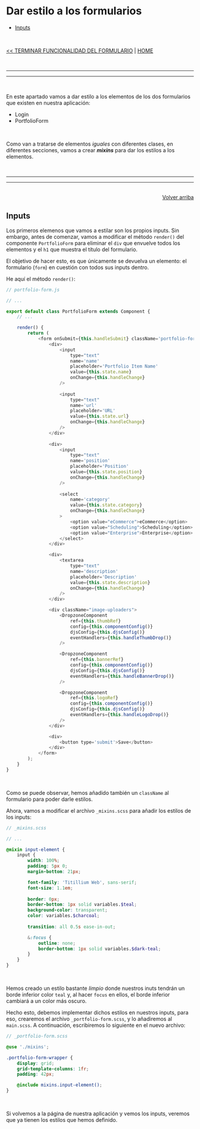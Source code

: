 # Dar estilo a los formularios

<div id='index'></div>

* [Inputs](#inputs)

<br/>


[<< TERMINAR FUNCIONALIDAD DEL FORMULARIO](./29_terminar_funcionalidad_formulario.md#terminar-la-funcionalidad-del-formulario) | [HOME](../../../README.md#devcamp)


<br/><hr/>
<hr/><br/>

En este apartado vamos a dar estilo a los elementos de los dos formularios que existen en nuestra aplicación:

* Login
* PortfolioForm

<br/>

Como van a tratarse de elementos *iguales* con diferentes clases, en diferentes secciones, vamos a crear ***mixins*** para dar los estilos a los elementos.


<br/><hr/>
<hr/><br/>


<div align='right'>
    <a href='#index'>Volver arriba</a>
</div>


## Inputs

Los primeros elemenos que vamos a estilar son los propios inputs. Sin embargo, antes de comenzar, vamos a modificar el método `render()` del componente `PortfolioForm` para eliminar el `div` que envuelve todos los elementos y el `h1` que muestra el título del formulario.

El objetivo de hacer esto, es que únicamente se devuelva un elemento: el formulario (`form`) en cuestión con todos sus inputs dentro.

He aquí el método `render()`:

```js
// portfolio-form.js

// ...

export default class PortfolioForm extends Component {
    // ...

    render() {
        return (
            <form onSubmit={this.handleSubmit} className='portfolio-form-wrapper'>
                <div>
                    <input
                        type="text"
                        name='name'
                        placeholder='Portfolio Item Name'
                        value={this.state.name}
                        onChange={this.handleChange}
                    />
                    
                    <input
                        type="text"
                        name='url'
                        placeholder='URL'
                        value={this.state.url}
                        onChange={this.handleChange}
                    />
                </div>
                
                <div>
                    <input
                        type="text"
                        name='position'
                        placeholder='Position'
                        value={this.state.position}
                        onChange={this.handleChange}
                    />
                    
                    <select
                        name='category'
                        value={this.state.category}
                        onChange={this.handleChange}
                    >
                        <option value="eCommerce">eCommerce</option>
                        <option value="Scheduling">Scheduling</option>
                        <option value="Enterprise">Enterprise</option>
                    </select>
                </div>

                <div>
                    <textarea
                        type="text"
                        name='description'
                        placeholder='Description'
                        value={this.state.description}
                        onChange={this.handleChange}
                    />
                </div>

                <div className="image-uploaders">
                    <DropzoneComponent
                        ref={this.thumbRef}
                        config={this.componentConfig()}
                        djsConfig={this.djsConfig()}
                        eventHandlers={this.handleThumbDrop()}
                    />

                    <DropzoneComponent
                        ref={this.bannerRef}
                        config={this.componentConfig()}
                        djsConfig={this.djsConfig()}
                        eventHandlers={this.handleBannerDrop()}
                    />

                    <DropzoneComponent
                        ref={this.logoRef}
                        config={this.componentConfig()}
                        djsConfig={this.djsConfig()}
                        eventHandlers={this.handleLogoDrop()}
                    />
                </div>

                <div>
                    <button type='submit'>Save</button>
                </div>
            </form>
        );
    }
}
```

<br/>

Como se puede observar, hemos añadido también un `className` al formulario para poder darle estilos.

Ahora, vamos a modificar el archivo `_mixins.scss` para añadir los estilos de los inputs:

```scss
// _mixins.scss

// ...

@mixin input-element {
    input {
        width: 100%;
        padding: 5px 0;
        margin-bottom: 21px;

        font-family: 'Titillium Web', sans-serif;
        font-size: 1.1em;
        
        border: 0px;
        border-bottom: 1px solid variables.$teal;
        background-color: transparent;
        color: variables.$charcoal;
        
        transition: all 0.5s ease-in-out;

        &:focus {
            outline: none;
            border-bottom: 1px solid variables.$dark-teal;
        }
    }
}
```

<br/>

Hemos creado un estilo bastante *limpio* donde nuestros inuts tendrán un borde inferior color `teal` y, al hacer `focus` en ellos, el borde inferior cambiará a un color más oscuro.

Hecho esto, debemos implementar dichos estilos en nuestros inputs, para eso, crearemos el archivo `_portfolio-form.scss`, y lo añadiremos al `main.scss`. A continuación, escribiremos lo siguiente en el nuevo archivo:

```scss
// _portfolio-form.scss

@use './mixins';

.portfolio-form-wrapper {
    display: grid;
    grid-template-columns: 1fr;
    padding: 42px;

    @include mixins.input-element();
}
```

<br/>

Si volvemos a la página de nuestra aplicación y vemos los inputs, veremos que ya tienen los estilos que hemos definido.